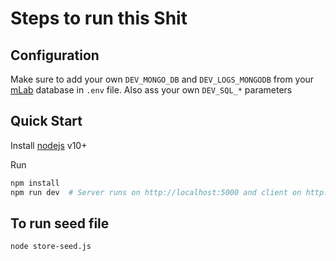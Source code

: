 # Steps to run this Shit

## Configuration

Make sure to add your own `DEV_MONGO_DB` and `DEV_LOGS_MONGODB` from your [mLab](http://mlab.com) database in `.env` file. 
Also ass your own `DEV_SQL_*` parameters


## Quick Start
Install [nodejs](https://nodejs.org/en/) v10+

Run
```sh
npm install
npm run dev  # Server runs on http://localhost:5000 and client on http://localhots:3000 (brovser will automatically open)
```

## To run seed file
`node store-seed.js`